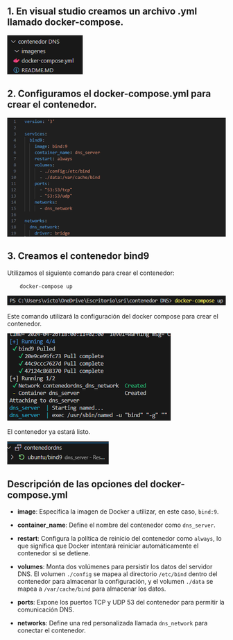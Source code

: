 ## 1. En visual studio creamos un archivo .yml llamado docker-compose.


![Creacion docker compose](imagenes/Captura%20de%20pantalla%202024-04-26%20170551.png)


## 2. Configuramos el docker-compose.yml para crear el contenedor.

![Configuracion dockercompose](imagenes/confdocker.png)

## 3. Creamos el contenedor bind9

Utilizamos el siguiente comando para crear el contenedor:

        docker-compose up

![compose up](imagenes/comando.png)

Este comando utilizará la configuración del docker compose para crear el contenedor.

![creando](imagenes/accioncomando.png)

El contenedor ya estará listo.

![contenedorbind9](imagenes/creado.png)

## Descripción de las opciones del docker-compose.yml

- **image**: Especifica la imagen de Docker a utilizar, en este caso, `bind:9`.

- **container_name**: Define el nombre del contenedor como `dns_server`.

- **restart**: Configura la política de reinicio del contenedor como `always`, lo que significa que Docker intentará reiniciar automáticamente el contenedor si se detiene.

- **volumes**: Monta dos volúmenes para persistir los datos del servidor DNS. El volumen `./config` se mapea al directorio `/etc/bind` dentro del contenedor para almacenar la configuración, y el volumen `./data` se mapea a `/var/cache/bind` para almacenar los datos.

- **ports**: Expone los puertos TCP y UDP 53 del contenedor para permitir la comunicación DNS.

- **networks**: Define una red personalizada llamada `dns_network` para conectar el contenedor.